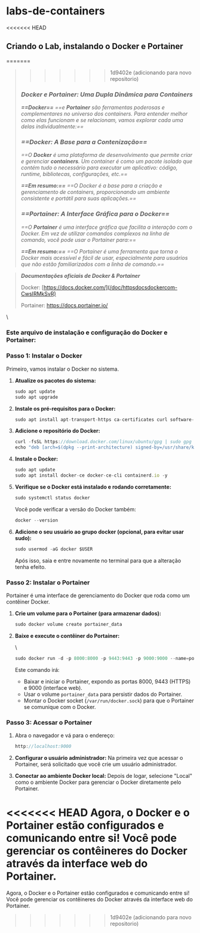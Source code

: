 # labs-de-containers
<<<<<<< HEAD
## Criando o Lab, instalando o Docker e Portainer
=======
>>>>>>> 1d9402e (adicionando para novo repositorio)
> ### *Docker e Portainer: Uma Dupla Dinâmica para Containers*
>
> ***==Docker==*** *==e **Portainer** são ferramentas poderosas e complementares no universo dos containers. Para entender melhor como elas funcionam e se relacionam, vamos explorar cada uma delas individualmente:==*
>
> ### *==Docker: A Base para a Contenização==*
>
> *==O **Docker** é uma plataforma de desenvolvimento que permite criar e gerenciar **containers**. Um container é como um pacote isolado que contém tudo o necessário para executar um aplicativo: código, runtime, bibliotecas, configurações, etc.==*
>
> ***==Em resumo:==*** *==O Docker é a base para a criação e gerenciamento de containers, proporcionando um ambiente consistente e portátil para suas aplicações.==*
>
> ### *==Portainer: A Interface Gráfica para o Docker==*
>
> *==O **Portainer** é uma interface gráfica que facilita a interação com o Docker. Em vez de utilizar comandos complexos na linha de comando, você pode usar o Portainer para:==*
>
> ***==Em resumo:==*** *==O Portainer é uma ferramenta que torna o Docker mais acessível e fácil de usar, especialmente para usuários que não estão familiarizados com a linha de comando.==*

> ***Documentações oficiais de Docker & Portainer***
>
> Docker: [https://docs.docker.com/](/doc/httpsdocsdockercom-CwsIRMkSvR) 
>
> Portainer: <https://docs.portainer.io/>

\
### Este arquivo de instalação e configuração do Docker e Portainer: 

### Passo 1: Instalar o Docker

Primeiro, vamos instalar o Docker no sistema.


1. **Atualize os pacotes do sistema:**

   ```javascript
   sudo apt update
   sudo apt upgrade 
   ```
2. **Instale os pré-requisitos para o Docker:**

   ```javascript
   sudo apt install apt-transport-https ca-certificates curl software-properties-common -y
   ```
3. **Adicione o repositório do Docker:**

   ```javascript
   curl -fsSL https://download.docker.com/linux/ubuntu/gpg | sudo gpg --dearmor -o /usr/share/keyrings/docker-archive-keyring.gpg
   echo "deb [arch=$(dpkg --print-architecture) signed-by=/usr/share/keyrings/docker-archive-keyring.gpg] https://download.docker.com/linux/ubuntu $(lsb_release -cs) stable" | sudo tee /etc/apt/sources.list.d/docker.list > /dev/null
   ```
4. **Instale o Docker:**

   ```javascript
   sudo apt update
   sudo apt install docker-ce docker-ce-cli containerd.io -y
   ```
5. **Verifique se o Docker está instalado e rodando corretamente:**

   ```javascript
   sudo systemctl status docker
   ```

   Você pode verificar a versão do Docker também:

   ```javascript
   docker --version
   ```
6. **Adicione o seu usuário ao grupo docker (opcional, para evitar usar sudo):**

   ```javascript
   sudo usermod -aG docker $USER
   ```

   Após isso, saia e entre novamente no terminal para que a alteração tenha efeito.

### Passo 2: Instalar o Portainer

Portainer é uma interface de gerenciamento do Docker que roda como um contêiner Docker.


1. **Crie um volume para o Portainer (para armazenar dados):**

   ```javascript
   sudo docker volume create portainer_data
   ```
2. **Baixe e execute o contêiner do Portainer:**

   \
   ```javascript
   sudo docker run -d -p 8000:8000 -p 9443:9443 -p 9000:9000 --name=portainer --restart=always -v /var/run/docker.sock:/var/run/docker.sock -v portainer_data:/data portainer/portainer-ce:latest
   ```

   Este comando irá:
   * Baixar e iniciar o Portainer, expondo as portas 8000, 9443 (HTTPS) e 9000 (interface web).
   * Usar o volume `portainer_data` para persistir dados do Portainer.
   * Montar o Docker socket (`/var/run/docker.sock`) para que o Portainer se comunique com o Docker.

### Passo 3: Acessar o Portainer


1. Abra o navegador e vá para o endereço:

   ```javascript
   http://localhost:9000
   ```
2. **Configurar o usuário administrador:** Na primeira vez que acessar o Portainer, será solicitado que você crie um usuário administrador.
3. **Conectar ao ambiente Docker local:** Depois de logar, selecione "Local" como o ambiente Docker para gerenciar o Docker diretamente pelo Portainer.

<<<<<<< HEAD
Agora, o Docker e o Portainer estão configurados e comunicando entre si! Você pode gerenciar os contêineres do Docker através da interface web do Portainer.
=======
Agora, o Docker e o Portainer estão configurados e comunicando entre si! Você pode gerenciar os contêineres do Docker através da interface web do Portainer.
>>>>>>> 1d9402e (adicionando para novo repositorio)
